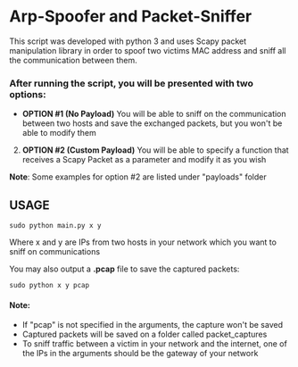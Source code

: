 # Arp-Spoofer and Packet-Sniffer
 This script was developed with python 3 and uses Scapy packet manipulation library in order to spoof two victims MAC address and sniff all the communication between them. 

### After running the script, you will be presented with two options:
- **OPTION #1 (No Payload)** You will be able to sniff on the communication between two hosts and save the exchanged packets, but you won't be able to modify them
2. **OPTION #2 (Custom Payload)** You will be able to specify a function that receives a Scapy Packet as a parameter and modify it as you wish

**Note**: Some examples for option #2 are listed under "payloads" folder

## USAGE
````
sudo python main.py x y
````

Where x and y are IPs from two hosts in your network which you want to sniff on communications

You may also output a **.pcap** file to save the captured packets:
````
sudo python x y pcap
````

#### Note:
+ If "pcap" is not specified in the arguments, the capture won't be saved
+ Captured packets will be saved on a folder called packet_captures
+ To sniff traffic between a victim in your network and the internet, one of the IPs in the arguments should be the gateway of your network
